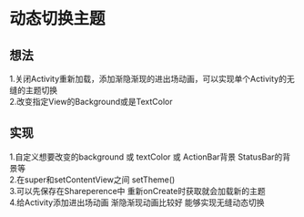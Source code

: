 
# 动态切换主题
## 想法
1.关闭Activity重新加载，添加渐隐渐现的进出场动画，可以实现单个Activity的无缝的主题切换<br />
2.改变指定View的Background或是TextColor 
## 实现
1.自定义想要改变的background 或 textColor 或 ActionBar背景 StatusBar的背景等<br />
2.在super和setContentView之间 setTheme()  <br />
3.可以先保存在Shareperence中 重新onCreate时获取就会加载新的主题 <br />
4.给Activity添加进出场动画 渐隐渐现动画比较好  能够实现无缝动态切换 <br />


